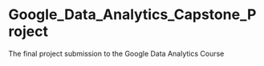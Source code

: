 # Google_Data_Analytics_Capstone_Project
The final project submission to the Google Data Analytics Course
